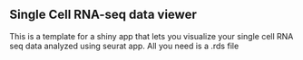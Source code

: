 ## Single Cell RNA-seq data viewer


This is a template for a shiny app that lets you visualize your single cell RNA seq data analyzed using seurat app. All you need is a .rds file
